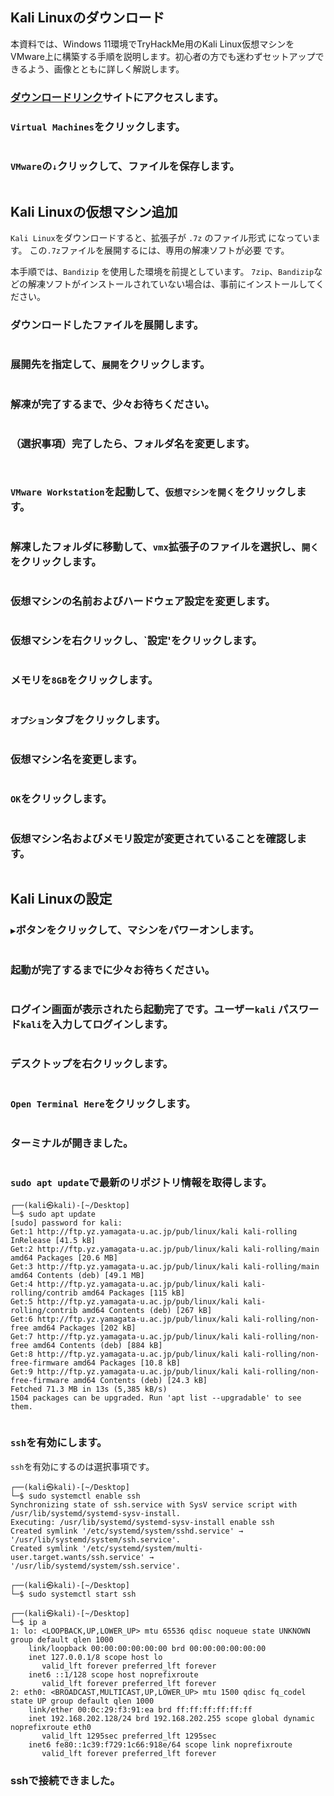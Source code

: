## Kali Linuxのダウンロード

本資料では、Windows 11環境でTryHackMe用のKali Linux仮想マシンをVMware上に構築する手順を説明します。初心者の方でも迷わずセットアップできるよう、画像とともに詳しく解説します。


### [ダウンロードリンク](https://www.kali.org/get-kali/#kali-platforms)サイトにアクセスします。

### `Virtual Machines`をクリックします。

<figure><img src="../assets/Pasted image 20250310210053.png" alt=""><figcaption></figcaption></figure>

### `VMware`の`↓`クリックして、ファイルを保存します。
<figure><img src="../assets/Pasted image 20250310210201.png" alt=""><figcaption></figcaption></figure>


## Kali Linuxの仮想マシン追加
`Kali Linux`をダウンロードすると、拡張子が `.7z` のファイル形式 になっています。
この`.7z`ファイルを展開するには、専用の解凍ソフトが必要 です。

本手順では、`Bandizip` を使用した環境を前提としています。
`7zip`、`Bandizip`などの解凍ソフトがインストールされていない場合は、事前にインストールしてください。

### ダウンロードしたファイルを展開します。
<figure><img src="../assets/Pasted image 20250310212111.png" alt=""><figcaption></figcaption></figure>

### 展開先を指定して、`展開`をクリックします。
<figure><img src="../assets/Pasted image 20250310212201.png" alt=""><figcaption></figcaption></figure>

### 解凍が完了するまで、少々お待ちください。
<figure><img src="../assets/Pasted image 20250310212224.png" alt=""><figcaption></figcaption></figure>

### （選択事項）完了したら、フォルダ名を変更します。
<figure><img src="../assets/Pasted image 20250310212528.png" alt=""><figcaption></figcaption></figure>

<figure><img src="../assets/Pasted image 20250310212557.png" alt=""><figcaption></figcaption></figure>

### `VMware Workstation`を起動して、`仮想マシンを開く`をクリックします。
<figure><img src="../assets/Pasted image 20250310212637.png" alt=""><figcaption></figcaption></figure>

### 解凍したフォルダに移動して、`vmx`拡張子のファイルを選択し、`開く`をクリックします。
<figure><img src="../assets/Pasted image 20250310212929.png" alt=""><figcaption></figcaption></figure>

### 仮想マシンの名前およびハードウェア設定を変更します。
<figure><img src="../assets/Pasted image 20250310213017.png" alt=""><figcaption></figcaption></figure>

### 仮想マシンを右クリックし、`設定'をクリックします。
<figure><img src="../assets/Pasted image 20250310213137.png" alt=""><figcaption></figcaption></figure>

### メモリを`8GB`をクリックします。
<figure><img src="../assets/Pasted image 20250310213239.png" alt=""><figcaption></figcaption></figure>

### `オプション`タブをクリックします。
<figure><img src="../assets/Pasted image 20250310213318.png" alt=""><figcaption></figcaption></figure>


### 仮想マシン名を変更します。
<figure><img src="../assets/Pasted image 20250310213414.png" alt=""><figcaption></figcaption></figure>


### `OK`をクリックします。
<figure><img src="../assets/Pasted image 20250310213453.png" alt=""><figcaption></figcaption></figure>

### 仮想マシン名およびメモリ設定が変更されていることを確認します。
<figure><img src="../assets/Pasted image 20250310213529.png" alt=""><figcaption></figcaption></figure>


## Kali Linuxの設定

### `▶`ボタンをクリックして、マシンをパワーオンします。
<figure><img src="../assets/Pasted image 20250310213646.png" alt=""><figcaption></figcaption></figure>


### 起動が完了するまでに少々お待ちください。
<figure><img src="../assets/Pasted image 20250310213717.png" alt=""><figcaption></figcaption></figure>


### ログイン画面が表示されたら起動完了です。ユーザー`kali` パスワード`kali`を入力してログインします。
<figure><img src="../assets/Pasted image 20250310213754.png]" alt=""><figcaption></figcaption></figure>

### デスクトップを右クリックします。
<figure><img src="../assets/Pasted image 20250310213838.png" alt=""><figcaption></figcaption></figure>


### `Open Terminal Here`をクリックします。
<figure><img src="../assets/Pasted image 20250310214008.png" alt=""><figcaption></figcaption></figure>

### ターミナルが開きました。
<figure><img src="../assets/Pasted image 20250310214040.png" alt=""><figcaption></figcaption></figure>



### `sudo apt update`で最新のリポジトリ情報を取得します。
```shell
┌──(kali㉿kali)-[~/Desktop]
└─$ sudo apt update
[sudo] password for kali: 
Get:1 http://ftp.yz.yamagata-u.ac.jp/pub/linux/kali kali-rolling InRelease [41.5 kB]
Get:2 http://ftp.yz.yamagata-u.ac.jp/pub/linux/kali kali-rolling/main amd64 Packages [20.6 MB]
Get:3 http://ftp.yz.yamagata-u.ac.jp/pub/linux/kali kali-rolling/main amd64 Contents (deb) [49.1 MB]
Get:4 http://ftp.yz.yamagata-u.ac.jp/pub/linux/kali kali-rolling/contrib amd64 Packages [115 kB]
Get:5 http://ftp.yz.yamagata-u.ac.jp/pub/linux/kali kali-rolling/contrib amd64 Contents (deb) [267 kB]
Get:6 http://ftp.yz.yamagata-u.ac.jp/pub/linux/kali kali-rolling/non-free amd64 Packages [202 kB]
Get:7 http://ftp.yz.yamagata-u.ac.jp/pub/linux/kali kali-rolling/non-free amd64 Contents (deb) [884 kB]
Get:8 http://ftp.yz.yamagata-u.ac.jp/pub/linux/kali kali-rolling/non-free-firmware amd64 Packages [10.8 kB]
Get:9 http://ftp.yz.yamagata-u.ac.jp/pub/linux/kali kali-rolling/non-free-firmware amd64 Contents (deb) [24.3 kB]
Fetched 71.3 MB in 13s (5,385 kB/s)                                         
1504 packages can be upgraded. Run 'apt list --upgradable' to see them.
                                                                          
```

### `ssh`を有効にします。
`ssh`を有効にするのは選択事項です。
```shell
┌──(kali㉿kali)-[~/Desktop]
└─$ sudo systemctl enable ssh
Synchronizing state of ssh.service with SysV service script with /usr/lib/systemd/systemd-sysv-install.
Executing: /usr/lib/systemd/systemd-sysv-install enable ssh
Created symlink '/etc/systemd/system/sshd.service' → '/usr/lib/systemd/system/ssh.service'.
Created symlink '/etc/systemd/system/multi-user.target.wants/ssh.service' → '/usr/lib/systemd/system/ssh.service'.
                                                                             
┌──(kali㉿kali)-[~/Desktop]
└─$ sudo systemctl start ssh 

┌──(kali㉿kali)-[~/Desktop]
└─$ ip a
1: lo: <LOOPBACK,UP,LOWER_UP> mtu 65536 qdisc noqueue state UNKNOWN group default qlen 1000
    link/loopback 00:00:00:00:00:00 brd 00:00:00:00:00:00
    inet 127.0.0.1/8 scope host lo
       valid_lft forever preferred_lft forever
    inet6 ::1/128 scope host noprefixroute 
       valid_lft forever preferred_lft forever
2: eth0: <BROADCAST,MULTICAST,UP,LOWER_UP> mtu 1500 qdisc fq_codel state UP group default qlen 1000
    link/ether 00:0c:29:f3:91:ea brd ff:ff:ff:ff:ff:ff
    inet 192.168.202.128/24 brd 192.168.202.255 scope global dynamic noprefixroute eth0
       valid_lft 1295sec preferred_lft 1295sec
    inet6 fe80::1c39:f729:1c66:918e/64 scope link noprefixroute 
       valid_lft forever preferred_lft forever

```


### sshで接続できました。
<figure><img src="../assets/Pasted image 20250310214726.png" alt=""><figcaption></figcaption></figure>


